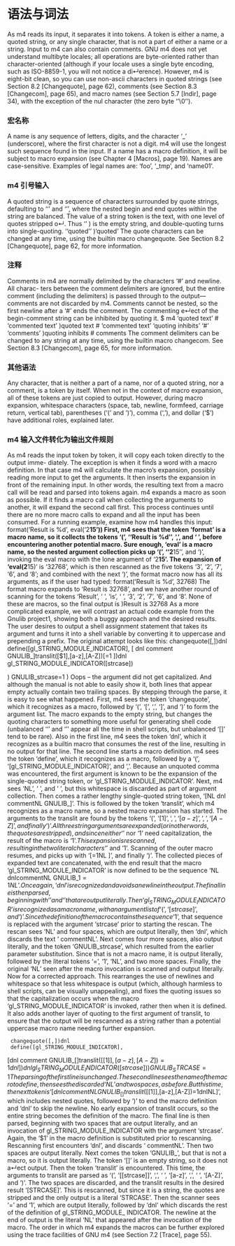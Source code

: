 # 语法与词法

As m4 reads its input, it separates it into tokens. A token is either a name, a quoted string, or any single character, that is not a part of either a name or a string. Input to m4 can also contain comments. GNU m4 does not yet understand multibyte locales; all operations are byte-oriented rather than character-oriented (although if your locale uses a single byte encoding, such as ISO-8859-1, you will not notice a di↵erence). However, m4 is eight-bit clean, so you can use non-ascii characters in quoted strings (see Section 8.2 [Changequote], page 62), comments (see Section 8.3 [Changecom], page 65), and macro names (see Section 5.7 [Indir], page 34), with the exception of the nul character (the zero byte ‘’\0’’).

### 宏名称

A name is any sequence of letters, digits, and the character ‘_’ (underscore), where the first character is not a digit. m4 will use the longest such sequence found in the input. If a name has a macro definition, it will be subject to macro expansion (see Chapter 4 [Macros], page 19). Names are case-sensitive.
Examples of legal names are: ‘foo’, ‘_tmp’, and ‘name01’.

### m4 引号输入

A quoted string is a sequence of characters surrounded by quote strings, defaulting to ‘‘’ and ‘’’, where the nested begin and end quotes within the string are balanced. The value of a string token is the text, with one level of quotes stripped o↵. Thus
‘’
)
is the empty string, and double-quoting turns into single-quoting.
‘‘quoted’’ )‘quoted’
The quote characters can be changed at any time, using the builtin macro changequote. See Section 8.2 [Changequote], page 62, for more information.

### 注释

Comments in m4 are normally delimited by the characters ‘#’ and newline. All charac- ters between the comment delimiters are ignored, but the entire comment (including the delimiters) is passed through to the output—comments are not discarded by m4.
Comments cannot be nested, so the first newline after a ‘#’ ends the comment. The commenting e↵ect of the begin-comment string can be inhibited by quoting it.
$ m4
‘quoted text’ # ‘commented text’ )quoted text # ‘commented text’ ‘quoting inhibits’ ‘#’ ‘comments’ )quoting inhibits # comments
The comment delimiters can be changed to any string at any time, using the builtin macro changecom. See Section 8.3 [Changecom], page 65, for more information.

### 其他语法

Any character, that is neither a part of a name, nor of a quoted string, nor a comment, is a token by itself. When not in the context of macro expansion, all of these tokens are just copied to output. However, during macro expansion, whitespace characters (space, tab, newline, formfeed, carriage return, vertical tab), parentheses (‘(’ and ‘)’), comma (‘,’), and dollar (‘$’) have additional roles, explained later.

### m4 输入文件转化为输出文件规则

As m4 reads the input token by token, it will copy each token directly to the output imme-
diately.
The exception is when it finds a word with a macro definition. In that case m4 will calculate the macro’s expansion, possibly reading more input to get the arguments. It then inserts the expansion in front of the remaining input. In other words, the resulting text from a macro call will be read and parsed into tokens again.
m4 expands a macro as soon as possible. If it finds a macro call when collecting the arguments to another, it will expand the second call first. This process continues until there are no more macro calls to expand and all the input has been consumed.
For a running example, examine how m4 handles this input: format(‘Result is %d’, eval(‘2**15’))
First, m4 sees that the token ‘format’ is a macro name, so it collects the tokens ‘(’, ‘‘Result is %d’’, ‘,’, and ‘ ’, before encountering another potential macro. Sure enough, ‘eval’ is a macro name, so the nested argument collection picks up ‘(’, ‘‘2**15’’, and ‘)’, invoking the eval macro with the lone argument of ‘2**15’. The expansion of ‘eval(2**15)’ is ‘32768’, which is then rescanned as the five tokens ‘3’, ‘2’, ‘7’, ‘6’, and ‘8’; and combined with the next ‘)’, the format macro now has all its arguments, as if the user had typed:
     format(‘Result is %d’, 32768)
The format macro expands to ‘Result is 32768’, and we have another round of scanning for the tokens ‘Result’, ‘ ’, ‘is’, ‘ ’, ‘3’, ‘2’, ‘7’, ‘6’, and ‘8’. None of these are macros, so the final output is
)Result is 32768
As a more complicated example, we will contrast an actual code example from the Gnulib project1, showing both a buggy approach and the desired results. The user desires to output a shell assignment statement that takes its argument and turns it into a shell variable by converting it to uppercase and prepending a prefix. The original attempt looks like this:
     changequote([,])dnl
     define([gl_STRING_MODULE_INDICATOR],
       [
         dnl comment
         GNULIB_]translit([$1],[a-z],[A-Z])[=1
       ])dnl
       gl_STRING_MODULE_INDICATOR([strcase])

) GNULIB_strcase=1 )
Oops – the argument did not get capitalized. And although the manual is not able to easily show it, both lines that appear empty actually contain two trailing spaces. By stepping through the parse, it is easy to see what happened. First, m4 sees the token ‘changequote’, which it recognizes as a macro, followed by ‘(’, ‘[’, ‘,’, ‘]’, and ‘)’ to form the argument list. The macro expands to the empty string, but changes the quoting characters to something more useful for generating shell code (unbalanced ‘‘’ and ‘’’ appear all the time in shell scripts, but unbalanced ‘[]’ tend to be rare). Also in the first line, m4 sees the token ‘dnl’, which it recognizes as a builtin macro that consumes the rest of the line, resulting in no output for that line.
The second line starts a macro definition. m4 sees the token ‘define’, which it recognizes as a macro, followed by a ‘(’, ‘[gl_STRING_MODULE_INDICATOR]’, and ‘,’. Because an unquoted comma was encountered, the first argument is known to be the expansion of the single-quoted string token, or ‘gl_STRING_MODULE_INDICATOR’. Next, m4 sees ‘NL’, ‘ ’, and ‘ ’, but this whitespace is discarded as part of argument collection. Then comes a rather lengthy single-quoted string token, ‘[NL dnl commentNL GNULIB_]’. This is followed by the token ‘translit’, which m4 recognizes as a macro name, so a nested macro expansion has started.
The arguments to the translit are found by the tokens ‘(’, ‘[$1]’, ‘,’, ‘[a-z]’, ‘,’, ‘[A-Z]’, and finally ‘)’. All three string arguments are expanded (or in other words, the quotes are stripped), and since neither ‘$’ nor ‘1’ need capitalization, the result of the macro is ‘$1’. This expansion is rescanned, resulting in the two literal characters ‘$’ and ‘1’.
Scanning of the outer macro resumes, and picks up with ‘[=1NL ]’, and finally ‘)’. The collected pieces of expanded text are concatenated, with the end result that the macro ‘gl_STRING_MODULE_INDICATOR’ is now defined to be the sequence ‘NL dnlcommentNL GNULIB_$1=1NL ’. Once again, ‘dnl’ is recognized and avoids a newline in the output.
The final line is then parsed, beginning with ‘ ’ and ‘ ’ that are output literally. Then ‘gl_STRING_MODULE_INDICATOR’ is recognized as a macro name, with an argument list of ‘(’, ‘[strcase]’, and ‘)’. Since the definition of the macro contains the sequence ‘$1’, that sequence is replaced with the argument ‘strcase’ prior to starting the rescan. The rescan sees ‘NL’ and four spaces, which are output literally, then ‘dnl’, which discards the text ‘ commentNL’. Next comes four more spaces, also output literally, and the token ‘GNULIB_strcase’, which resulted from the earlier parameter substitution. Since that is not a macro name, it is output literally, followed by the literal tokens ‘=’, ‘1’, ‘NL’, and two more spaces. Finally, the original ‘NL’ seen after the macro invocation is scanned and output literally.
Now for a corrected approach. This rearranges the use of newlines and whitespace so that less whitespace is output (which, although harmless to shell scripts, can be visually unappealing), and fixes the quoting issues so that the capitalization occurs when the macro ‘gl_STRING_MODULE_INDICATOR’ is invoked, rather then when it is defined. It also adds another layer of quoting to the first argument of translit, to ensure that the output will be rescanned as a string rather than a potential uppercase macro name needing further expansion.

     changequote([,])dnl
     define([gl_STRING_MODULE_INDICATOR],
[dnl comment
       GNULIB_[]translit([[$1]], [a-z], [A-Z])=1dnl
     ])dnl
gl_STRING_MODULE_INDICATOR([strcase]) ) GNULIB_STRCASE=1
The parsing of the first line is unchanged. The second line sees the name of the macro to define, then sees the discarded ‘NL’ and two spaces, as before. But this time, the next token is ‘[dnlcommentNL GNULIB_[]translit([[$1]],[a-z],[A-Z])=1dnlNL]’, which includes nested quotes, followed by ‘)’ to end the macro definition and ‘dnl’ to skip the newline. No early expansion of translit occurs, so the entire string becomes the definition of the macro.
The final line is then parsed, beginning with two spaces that are output literally, and an invocation of gl_STRING_MODULE_INDICATOR with the argument ‘strcase’. Again, the ‘$1’ in the macro definition is substituted prior to rescanning. Rescanning first encounters ‘dnl’, and discards ‘ commentNL’. Then two spaces are output literally. Next comes the token ‘GNULIB_’, but that is not a macro, so it is output literally. The token ‘[]’ is an empty string, so it does not a↵ect output. Then the token ‘translit’ is encountered.
This time, the arguments to translit are parsed as ‘(’, ‘[[strcase]]’, ‘,’, ‘ ’, ‘[a-z]’, ‘,’, ‘ ’, ‘[A-Z]’, and ‘)’. The two spaces are discarded, and the translit results in the desired result ‘[STRCASE]’. This is rescanned, but since it is a string, the quotes are stripped and the only output is a literal ‘STRCASE’. Then the scanner sees ‘=’ and ‘1’, which are output literally, followed by ‘dnl’ which discards the rest of the definition of gl_STRING_MODULE_ INDICATOR. The newline at the end of output is the literal ‘NL’ that appeared after the invocation of the macro.
The order in which m4 expands the macros can be further explored using the trace facilities of GNU m4 (see Section 7.2 [Trace], page 55).
